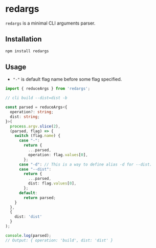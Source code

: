 # redargs

`redargs` is a minimal CLI arguments parser.

## Installation

```bash
npm install redargs
```

## Usage

- `"-"` is default flag name before some flag specified.

```typescript
import { reduceArgs } from 'redargs';

// cli build --dist=dist -b

const parsed = reduceArgs<{
  operation?: string;
  dist: string;
}>(
  process.argv.slice(2),
  (parsed, flag) => {
    switch (flag.name) {
      case "-":
        return {
          ...parsed,
          operation: flag.values[0],
        };
      case "-d": // This is a way to define alias -d for --dist.
      case "--dist":
        return {
          ...parsed,
          dist: flag.values[0],
        };
      default:
        return parsed;
    }
  },
  {
    dist: 'dist'
  }
);

console.log(parsed);
// Output: { operation: 'build', dist: 'dist' }
```
